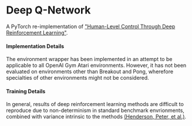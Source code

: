 # Deep Q-Network

A PyTorch re-implementation of ["Human-Level Control Through Deep Reinforcement Learning"](https://www.nature.com/articles/nature14236). 

#### Implementation Details
The environment wrapper has been implemented in an attempt to be applicable to all OpenAI Gym Atari environments. However, it has not been evaluated on environments other than Breakout and Pong, wherefore specialties of other environments might not be considered. 

#### Training Details

In general, results of deep reinforcement learning methods are difficult to reproduce due to non-determinism in standard benchmark envrionments, combined with variance intrinsic to the methods [(Henderson, Peter, et al.)](https://ojs.aaai.org/index.php/AAAI/article/view/11694).
